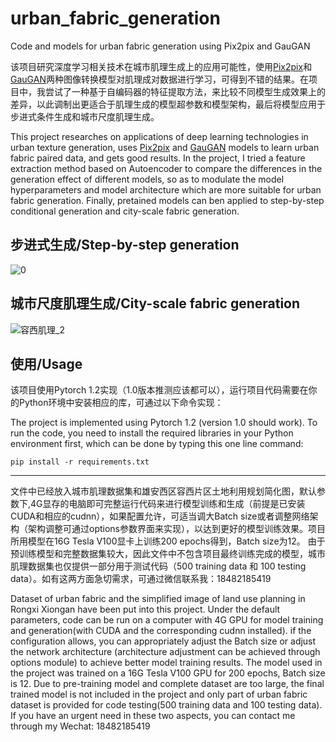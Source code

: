 # urban_fabric_generation
Code and models for urban fabric generation using Pix2pix and GauGAN

该项目研究深度学习相关技术在城市肌理生成上的应用可能性，使用[Pix2pix](https://github.com/junyanz/pytorch-CycleGAN-and-pix2pix)和[GauGAN](https://github.com/NVlabs/SPADE)两种图像转换模型对肌理成对数据进行学习，可得到不错的结果。在项目中，我尝试了一种基于自编码器的特征提取方法，来比较不同模型生成效果上的差异，以此调制出更适合于肌理生成的模型超参数和模型架构，最后将模型应用于步进式条件生成和城市尺度肌理生成。

This project researches on applications of deep learning technologies in urban texture generation, uses [Pix2pix](https://github.com/junyanz/pytorch-CycleGAN-and-pix2pix) and [GauGAN](https://github.com/NVlabs/SPADE) models to learn urban fabric paired data, and gets good results. In the project, I tried a feature extraction method based on Autoencoder to compare the differences in the generation effect of different models, so as to modulate the model hyperparameters and model architecture which are more suitable for urban fabric generation. Finally, pretained models can ben applied to step-by-step conditional generation and city-scale fabric generation.

## 步进式生成/Step-by-step generation
![0](https://user-images.githubusercontent.com/35953653/119255814-450da780-bbf0-11eb-9fa0-7af90315faa6.gif)

## 城市尺度肌理生成/City-scale fabric generation
![容西肌理_2](https://user-images.githubusercontent.com/35953653/119256071-63c06e00-bbf1-11eb-9afa-ba99f693ee9b.png)

## 使用/Usage
该项目使用Pytorch 1.2实现（1.0版本推测应该都可以），运行项目代码需要在你的Python环境中安装相应的库，可通过以下命令实现：

The project is implemented using Pytorch 1.2 (version 1.0 should work). To run the code, you need to install the required libraries in your Python environment first, which can be done by typing this one line command:

`pip install -r requirements.txt`

***

文件中已经放入城市肌理数据集和雄安西区容西片区土地利用规划简化图，默认参数下,4G显存的电脑即可完整运行代码来进行模型训练和生成（前提是已安装CUDA和相应的cudnn），如果配置允许，可适当调大Batch size或者调整网络架构（架构调整可通过options参数界面来实现），以达到更好的模型训练效果。项目所用模型在16G Tesla V100显卡上训练200 epochs得到，Batch size为12。 由于预训练模型和完整数据集较大，因此文件中不包含项目最终训练完成的模型，城市肌理数据集也仅提供一部分用于测试代码（500 training data 和 100 testing data）。如有这两方面急切需求，可通过微信联系我：18482185419

Dataset of urban fabric and the simplified image of land use planning in Rongxi Xiongan have been put into this project. Under the default parameters, code can be run on a computer with 4G GPU for model training and generation(with CUDA and the corresponding cudnn installed). if the configuration allows, you can appropriately adjust the Batch size or adjust the network architecture (architecture adjustment can be achieved through options module) to achieve better model training results. The model used in the project was trained on a 16G Tesla V100 GPU for 200 epochs, Batch size is 12. Due to pre-training model and complete dataset are too large, the final trained model is not included in the project and only part of urban fabric dataset is provided for code testing(500 training data and 100 testing data). If you have an urgent need in these two aspects, you can contact me through my Wechat: 18482185419
